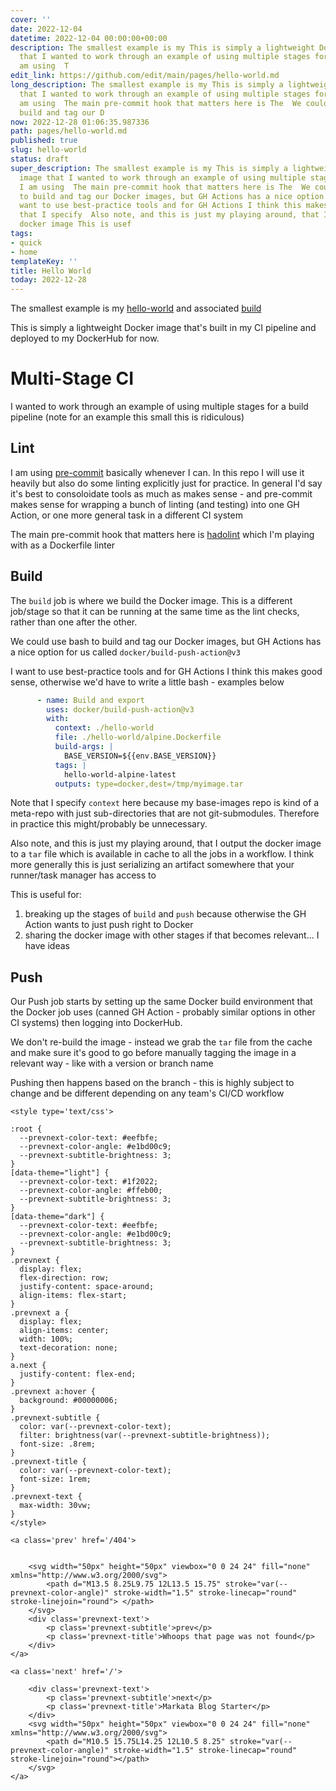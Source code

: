 ```yaml
---
cover: ''
date: 2022-12-04
datetime: 2022-12-04 00:00:00+00:00
description: The smallest example is my This is simply a lightweight Docker image
  that I wanted to work through an example of using multiple stages for a build I
  am using  T
edit_link: https://github.com/edit/main/pages/hello-world.md
long_description: The smallest example is my This is simply a lightweight Docker image
  that I wanted to work through an example of using multiple stages for a build I
  am using  The main pre-commit hook that matters here is The  We could use bash to
  build and tag our D
now: 2022-12-28 01:06:35.987336
path: pages/hello-world.md
published: true
slug: hello-world
status: draft
super_description: The smallest example is my This is simply a lightweight Docker
  image that I wanted to work through an example of using multiple stages for a build
  I am using  The main pre-commit hook that matters here is The  We could use bash
  to build and tag our Docker images, but GH Actions has a nice option for us called  I
  want to use best-practice tools and for GH Actions I think this makes good Note
  that I specify  Also note, and this is just my playing around, that I output the
  docker image This is usef
tags:
- quick
- home
templateKey: ''
title: Hello World
today: 2022-12-28
---
```


The smallest example is my
[hello-world](https://github.com/pypeaday/pypeaday-base-images/tree/main/hello-world)
and associated
[build](https://github.com/pypeaday/pypeaday-base-images/blob/main/.github/workflows/ci-hello-world.yml)

This is simply a lightweight Docker image that's built in my CI pipeline and
deployed to my DockerHub for now.

# Multi-Stage CI

I wanted to work through an example of using multiple stages for a build
pipeline (note for an example this small this is ridiculous)

## Lint

I am using [pre-commit]() basically whenever I can. In this repo I will use it
heavily but also do some linting explicitly just for practice. In general I'd
say it's best to consoloidate tools as much as makes sense - and pre-commit
makes sense for wrapping a bunch of linting (and testing) into one GH Action,
or one more general task in a different CI system

The main pre-commit hook that matters here is
[hadolint](https://github.com/hadolint/hadolint) which I'm playing with as a
Dockerfile linter

## Build

The `build` job is where we build the Docker image. This is a different
job/stage so that it can be running at the same time as the lint checks, rather
than one after the other.

We could use bash to build and tag our Docker images, but GH Actions has a nice option for us called `docker/build-push-action@v3`

I want to use best-practice tools and for GH Actions I think this makes good
sense, otherwise we'd have to write a little bash - examples below

```yaml
      - name: Build and export
        uses: docker/build-push-action@v3
        with:
          context: ./hello-world
          file: ./hello-world/alpine.Dockerfile
          build-args: |
            BASE_VERSION=${{env.BASE_VERSION}}
          tags: |
            hello-world-alpine-latest
          outputs: type=docker,dest=/tmp/myimage.tar
```

Note that I specify `context` here because my base-images repo is kind of a
meta-repo with just sub-directories that are not git-submodules. Therefore in
practice this might/probably be unnecessary.

Also note, and this is just my playing around, that I output the docker image
to a `tar` file which is available in cache to all the jobs in a workflow. I
think more generally this is just serializing an artifact somewhere that your
runner/task manager has access to

This is useful for:
  1. breaking up the stages of `build` and `push` because otherwise the GH Action wants to just push right to Docker
  2. sharing the docker image with other stages if that becomes relevant... I have ideas

## Push

Our Push job starts by setting up the same Docker build environment that the
Docker job uses (canned GH Action - probably similar options in other CI
systems) then logging into DockerHub.

We don't re-build the image - instead we grab the `tar` file from the cache and
make sure it's good to go before manually tagging the image in a relevant way -
like with a version or branch name

Pushing then happens based on the branch - this is highly subject to change and
be different depending on any team's CI/CD workflow
<div class='prevnext'>

    <style type='text/css'>

    :root {
      --prevnext-color-text: #eefbfe;
      --prevnext-color-angle: #e1bd00c9;
      --prevnext-subtitle-brightness: 3;
    }
    [data-theme="light"] {
      --prevnext-color-text: #1f2022;
      --prevnext-color-angle: #ffeb00;
      --prevnext-subtitle-brightness: 3;
    }
    [data-theme="dark"] {
      --prevnext-color-text: #eefbfe;
      --prevnext-color-angle: #e1bd00c9;
      --prevnext-subtitle-brightness: 3;
    }
    .prevnext {
      display: flex;
      flex-direction: row;
      justify-content: space-around;
      align-items: flex-start;
    }
    .prevnext a {
      display: flex;
      align-items: center;
      width: 100%;
      text-decoration: none;
    }
    a.next {
      justify-content: flex-end;
    }
    .prevnext a:hover {
      background: #00000006;
    }
    .prevnext-subtitle {
      color: var(--prevnext-color-text);
      filter: brightness(var(--prevnext-subtitle-brightness));
      font-size: .8rem;
    }
    .prevnext-title {
      color: var(--prevnext-color-text);
      font-size: 1rem;
    }
    .prevnext-text {
      max-width: 30vw;
    }
    </style>
    
    <a class='prev' href='/404'>
    

        <svg width="50px" height="50px" viewbox="0 0 24 24" fill="none" xmlns="http://www.w3.org/2000/svg">
            <path d="M13.5 8.25L9.75 12L13.5 15.75" stroke="var(--prevnext-color-angle)" stroke-width="1.5" stroke-linecap="round" stroke-linejoin="round"> </path>
        </svg>
        <div class='prevnext-text'>
            <p class='prevnext-subtitle'>prev</p>
            <p class='prevnext-title'>Whoops that page was not found</p>
        </div>
    </a>
    
    <a class='next' href='/'>
    
        <div class='prevnext-text'>
            <p class='prevnext-subtitle'>next</p>
            <p class='prevnext-title'>Markata Blog Starter</p>
        </div>
        <svg width="50px" height="50px" viewbox="0 0 24 24" fill="none" xmlns="http://www.w3.org/2000/svg">
            <path d="M10.5 15.75L14.25 12L10.5 8.25" stroke="var(--prevnext-color-angle)" stroke-width="1.5" stroke-linecap="round" stroke-linejoin="round"></path>
        </svg>
    </a>
  </div>